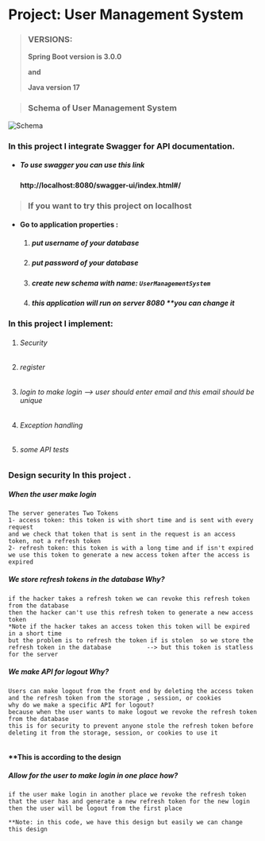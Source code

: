 # Project: User Management System



> ### **VERSIONS:**
>
> **Spring Boot version is 3.0.0**
>
> **and**
>
> **Java version 17**


> ### Schema of User Management System

![Schema](https://github.com/MarinaBeder/Project-User-Management-System/assets/66501215/3f138add-38b1-4b5d-aa80-68720f42708c)



### In this project I integrate Swagger for API documentation.

- ##### To use swagger you can use this link 

  #### http://localhost:8080/swagger-ui/index.html#/ 

  

> ### **If you want to try this project on localhost**



- #### Go to application properties :

  1. ##### put username of your database

  2. #####  put password of your database

  3. ##### create new schema with name:  `UserManagementSystem`

  4. ##### this application will run on server 8080 **you can change it

     

### 

### In this project I implement:

1. ###### Security 

2. ###### register

3. ######  login to make login --> user should enter email and this email should be unique 

4. ######  Exception handling 

5. ###### some API tests

### **Design security In this project .**

#####  **When the user make login**

```
The server generates Two Tokens
1- access token: this token is with short time and is sent with every request
and we check that token that is sent in the request is an access token, not a refresh token 
2- refresh token: this token is with a long time and if isn't expired  we use this token to generate a new access token after the access is expired 
```



#####  We store refresh tokens in the database Why?

```
if the hacker takes a refresh token we can revoke this refresh token from the database 
then the hacker can't use this refresh token to generate a new access token
*Note if the hacker takes an access token this token will be expired in a short time 
but the problem is to refresh the token if is stolen  so we store the refresh token in the database          --> but this token is statless for the server
```



##### We make API for logout Why?

```
Users can make logout from the front end by deleting the access token and the refresh token from the storage , session, or cookies
why do we make a specific API for logout?
because when the user wants to make logout we revoke the refresh token from the database 
this is for security to prevent anyone stole the refresh token before deleting it from the storage, session, or cookies to use it
 
```



#### **This is according to the design  

##### Allow for the user to make login in one place how?

```
if the user make login in another place we revoke the refresh token that the user has and generate a new refresh token for the new login then the user will be logout from the first place 

**Note: in this code, we have this design but easily we can change this design 
 
```



​     







